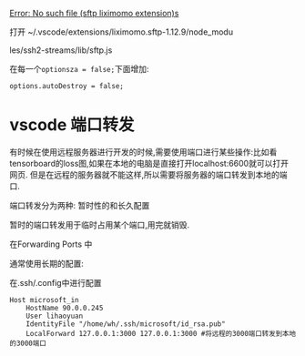 



 [Error: No such file (sftp liximomo extension)s](https://stackoverflow.com/questions/67506693/error-no-such-file-sftp-liximomo-extension)

打开 ~/.vscode/extensions/liximomo.sftp-1.12.9/node_modu

les/ssh2-streams/lib/sftp.js

在每一个`optionsza = false;`下面增加:

```
options.autoDestroy = false;
```



# vscode 端口转发

有时候在使用远程服务器进行开发的时候,需要使用端口进行某些操作:比如看tensorboard的loss图,如果在本地的电脑是直接打开localhost:6600就可以打开网页. 但是在远程的服务器就不能这样,所以需要将服务器的端口转发到本地的端口.



端口转发分为两种: 暂时性的和长久配置

暂时的端口转发用于临时占用某个端口,用完就销毁.

在Forwarding Ports 中



通常使用长期的配置:

在.ssh/.config中进行配置

```
Host microsoft_in
    HostName 90.0.0.245
    User lihaoyuan
    IdentityFile "/home/wh/.ssh/microsoft/id_rsa.pub"
    LocalForward 127.0.0.1:3000 127.0.0.1:3000 #将远程的3000端口转发到本地的3000端口
    
```

